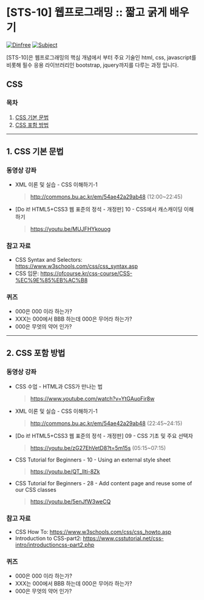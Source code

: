 

# [STS-10] 웹프로그래밍 :: 짧고 굵게 배우기

[![Dinfree][din-badge]][din-url]
[![Subject][basic-badge]][din-url]

[STS-10]은 웹프로그래밍의 핵심 개념에서 부터 주요 기술인 html, css, javascript를 비롯해 필수 응용 라이브러리인 bootstrap, jquery까지를 다루는 과정 입니다.

## CSS


### 목차
1. [CSS 기본 문법](#css1)
2. [CSS 포함 방법](#css2)

---
<a id="css1"></a> 
## 1. CSS 기본 문법


### 동영상 강좌
- XML 이론 및 실습 - CSS 이해하기-1
    > http://commons.bu.ac.kr/em/54ae42a29ab48 (12:00~22:45)

- [Do it! HTML5+CSS3 웹 표준의 정석 - 개정판] 10 - CSS에서 캐스캐이딩 이해하기
    > https://youtu.be/MUJFHYkouog


### 참고 자료
- CSS Syntax and Selectors: https://www.w3schools.com/css/css_syntax.asp
- CSS 입문: https://ofcourse.kr/css-course/CSS-%EC%9E%85%EB%AC%B8


### 퀴즈
- 000은 000 이라 하는가?
- XXX는 000에서 BBB 하는데 000은 무어라 하는가?
- 000은 무엇의 약어 인가?


---
<a id="css2"></a>
## 2. CSS 포함 방법


### 동영상 강좌
- CSS 수업 - HTML과 CSS가 만나는 법
    > https://www.youtube.com/watch?v=YtGAuoFir8w

- XML 이론 및 실습 - CSS 이해하기-1
    > http://commons.bu.ac.kr/em/54ae42a29ab48 (22:45~24:15)

- [Do it! HTML5+CSS3 웹 표준의 정석 - 개정판] 09 - CSS 기초 및 주요 선택자
    > https://youtu.be/zG27EhVetD8?t=5m15s (05:15~07:15)

- CSS Tutorial for Beginners - 10 - Using an external style sheet
    > https://youtu.be/QT_lIti-8Zk

- CSS Tutorial for Beginners - 28 - Add content page and reuse some of our CSS classes
    > https://youtu.be/5enJfW3weCQ


  

### 참고 자료
- CSS How To: https://www.w3schools.com/css/css_howto.asp
- Introduction to CSS-part2: https://www.csstutorial.net/css-intro/introductioncss-part2.php


### 퀴즈
- 000은 000 이라 하는가?
- XXX는 000에서 BBB 하는데 000은 무어라 하는가?
- 000은 무엇의 약어 인가?



[din-badge]:https://img.shields.io/badge/dinfree-edu-orange.svg
[din-url]:https://github.com/dinfree
[basic-badge]:https://img.shields.io/badge/core-basic-green.svg
